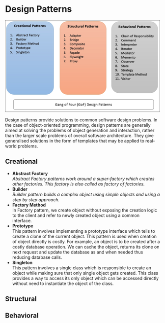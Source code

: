 # Design Patterns

![Image](images/gof.jpg)


Design patterns provide solutions to common software design problems. 
In the case of object-oriented programming, design patterns are generally aimed at solving the problems of object generation and interaction, 
rather than the larger scale problems of overall software architecture. 
They give generalised solutions in the form of templates that may be applied to real-world problems.

## Creational

- **Abstract Factory**<br/>
    *Abstract Factory patterns work around a super-factory which creates other factories. 
    This factory is also called as factory of factories.*
- **Builder**<br/>
    *Builder pattern builds a complex object using simple objects and using a step by step approach.*
- **Factory Method**<br/>
    In Factory pattern, we create object without exposing the creation logic to the client and refer to newly created object using a common interface.
- **Prototype**<br/>
    This pattern involves implementing a prototype interface which tells to create a clone of the current object. This pattern is used when creation of object directly is costly. For example, an object is to be created after a costly database operation. 
    We can cache the object, returns its clone on next request and update the database as and when needed thus reducing database calls.
- **Singleton**<br/>
    This pattern involves a single class which is responsible to create an object while making sure that only single object gets created. 
    This class provides a way to access its only object which can be accessed directly without need to instantiate the object of the class.

## Structural



## Behavioral

